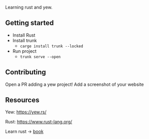 Learning rust and yew. 

## Getting started

* Install Rust
* Install trunk
    * `carge install trunk --locked`
* Run project
    * `trunk serve --open`

## Contributing
Open a PR adding a yew project!
Add a screenshot of your website

## Resources
Yew: https://yew.rs/

Rust: https://www.rust-lang.org/ 

Learn rust → [book](https://doc.rust-lang.org/book/)
